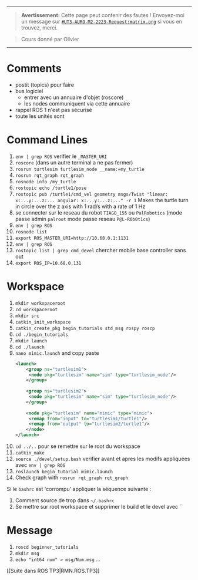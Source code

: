 
---


> **Avertissement:**
Cette page peut contenir des fautes ! Envoyez-moi un message sur [`#UT3-AURO-M2-2223-Request:matrix.org`](https://matrix.to/#/#UT3-AURO-M2-2223-Request:matrix.org) si vous en trouvez, merci.

> Cours donné par Olivier

---

# Comments

- postit (topics) pour faire
- bus logiciel
    - entrer avec un annuaire d'objet (roscore)
    - les nodes communiquent via cette annuaire
- rappel ROS 1 n'est pas sécurisé
- toute les unités sont

# Command Lines

1. `env | grep ROS`
    verifier le `_MASTER_URI`
2. `roscore` (dans un autre terminal a ne pas fermer)
3. `rosrun turtlesim turtlesim_node __name:=my_turtle`
4. `rosrun rqt_graph rqt_graph`
5. `rosnode info /my_turtle`
6. `rostopic echo /turtle1/pose`
7. `rostopic pub /turtle1/cmd_vel geometry msgs/Twist "linear: x:...y:...z:... angular: x:...y:...z:..." -r 1`
    Makes the turtle turn in circle over the z axis with 1 rad/s with a rate of 1 Hz
8. se connecter sur le reseau du robot `TIAGO_155` ou `PalRobotics` (mode passe admin `palroot` mode passe reseau `P@L-R0b0t1cs`)
9. `env | grep ROS`
10. `rosnode list`
11. `export ROS_MASTER_URI=http://10.68.0.1:1131`
12. `env | grep ROS`
13. `rostopic list | grep cmd_devel` chercher mobile base controller sans out
14. `export ROS_IP=10.68.0.131`

# Workspace

1. `mkdir workspaceroot`
2. `cd workspaceroot`
3. `mkdir src`
4. `catkin_init_workspace`
5. `catkin_create_pkg begin_tutorials std_msg rospy roscp`
6. `cd ./begin_tutorials`
7. `mkdir launch`
8. `cd ./launch`
9. `nano mimic.launch` and copy paste
    ```xml
    <launch>
        <group ns="turtlesim1">
         <node pkg="turtlesim" name="sim" type="turtlesim_node"/>
        </group>
        
        <group ns="turtlesim2">
         <node pkg="turtlesim" name="sim" type="turtlesim_node"/>
        </group>
        
        <node pkg="turtlesim" name="mimic" type="mimic">
         <remap from="input" to="turtlesim1/turtle1"/>
         <remap from="output" to="turtlesim2/turtle1"/>
        </node>
    </launch>
    ```
10. `cd ../..` pour se remettre sur le root du workspace
11. `catkin_make`
12. `source ./devel/setup.bash` verifier avant et apres les modifs appliquées avec `env | grep ROS`
13. `roslaunch begin_tutorial mimic.launch`
14. Check graph with `rosrun rqt_graph rqt_graph` 

Si le `bashrc` est 'corrompu' appliquer la séquence suivante :
1. Comment source de trop dans `~/.bashrc`
2. Se mettre sur root workspace et supprimer le build et le devel avec ``

# Message

1. `roscd beginner_tutorials`
2. `mkdir msg`
3. `echo "int64 num" > msg/Num.msg`
...

[[Suite dans ROS TP3|RMN.ROS.TP3]]